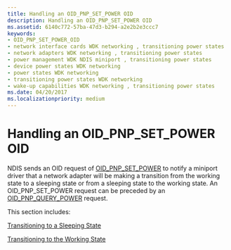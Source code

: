 ```yaml
---
title: Handling an OID_PNP_SET_POWER OID
description: Handling an OID_PNP_SET_POWER OID
ms.assetid: 6140c772-57ba-47d3-b294-a2e2b2e3ccc7
keywords:
- OID_PNP_SET_POWER_OID
- network interface cards WDK networking , transitioning power states
- network adapters WDK networking , transitioning power states
- power management WDK NDIS miniport , transitioning power states
- device power states WDK networking
- power states WDK networking
- transitioning power states WDK networking
- wake-up capabilities WDK networking , transitioning power states
ms.date: 04/20/2017
ms.localizationpriority: medium
---
```


# Handling an OID\_PNP\_SET\_POWER OID





NDIS sends an OID request of [OID\_PNP\_SET\_POWER](https://docs.microsoft.com/windows-hardware/drivers/network/oid-pnp-set-power) to notify a miniport driver that a network adapter will be making a transition from the working state to a sleeping state or from a sleeping state to the working state. An OID\_PNP\_SET\_POWER request can be preceded by an [OID\_PNP\_QUERY\_POWER](https://docs.microsoft.com/windows-hardware/drivers/network/oid-pnp-query-power) request.

This section includes:

[Transitioning to a Sleeping State](transitioning-to-a-sleeping-state.md)

[Transitioning to the Working State](transitioning-to-the-working-state.md)

 

 





